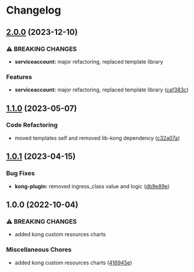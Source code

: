 # Changelog

## [2.0.0](https://github.com/ptonini/helm-charts/compare/kong-plugin-v1.1.0...kong-plugin-v2.0.0) (2023-12-10)


### ⚠ BREAKING CHANGES

* **serviceaccount:** major refactoring, replaced template library

### Features

* **serviceaccount:** major refactoring, replaced template library ([caf383c](https://github.com/ptonini/helm-charts/commit/caf383c01d575c1fcd2e21dafc7897abd43f5b92))

## [1.1.0](https://github.com/ptonini/helm-charts/compare/kong-plugin-v1.0.1...kong-plugin-v1.1.0) (2023-05-07)


### Code Refactoring

* moved templates self and removed lib-kong dependency ([c32a07a](https://github.com/ptonini/helm-charts/commit/c32a07a39b28369aa5bccf28a526ae14e137669d))

## [1.0.1](https://github.com/ptonini/helm-charts/compare/kong-plugin-v1.0.0...kong-plugin-v1.0.1) (2023-04-15)


### Bug Fixes

* **kong-plugin:** removed ingress_class value and logic ([db9e89e](https://github.com/ptonini/helm-charts/commit/db9e89e1f69c7c626cb4c4705704f94f93f5a572))

## 1.0.0 (2022-10-04)


### ⚠ BREAKING CHANGES

* added kong custom resources charts

### Miscellaneous Chores

* added kong custom resources charts ([416945e](https://github.com/ptonini/helm-charts/commit/416945e9564e252b5b87f98ba78d1e59f1d04a69))
